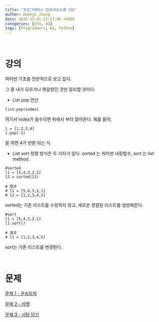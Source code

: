 ```yaml
---
title: "프로그래머스 인공지능스쿨 1일"
author: Daekyo Jeong
date: 2020-12-01 22:53:00 +0900
categories: [강의, AI]
tags: [Programmers, AI, Python]
---
```



<br/>

# 강의

파이썬 기초를 전반적으로 보고 있다.

그 중 내가 모르거나 햇갈렸던 것만 정리할 것이다.

- List pop 연산
```
list.pop(index)
```
여기서 index가 음수이면 뒤에서 부터 찾아온다.
예를 들어,
```
l = [1,2,3,4]
l.pop(-1)
```
을 하면 4가 반환 되는 식


- List sort
정렬 방식은 두 가지가 있다.
sorted 는 파이썬 내장함수,
sort 는 list method.

```
#sorted
l1 = [5,4,3,2,1]
l2 = sorted(l1)

# 결과
# l1 = [5,4,3,2,1]
# l2 = [1,2,3,4,5]
```

sorted는 기존 리스트를 수정하지 않고, 새로운 정렬된 리스트를 생성해준다.

```
#sort
l1 = [5,4,3,2,1]
l1.sort()

# 결과
# l1 = [1,2,3,4,5]
```

sort는 기존 리스트를 변경한다.

<br/>

# 문제

[문제 1 - 운송트럭](/posts/Algorithm1/)   


[문제 2 - 카펫](/posts/Algorithm2/)   


[문제 3 - 사탕 담기](/posts/Algorithm3/)

<br/>
